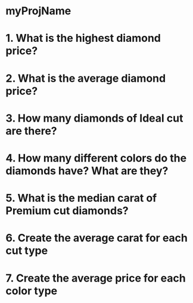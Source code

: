 # myProjName

# 1. What is the highest diamond price?


# 2. What is the average diamond price?


# 3. How many diamonds of Ideal cut are there?


# 4. How many different colors do the diamonds have? What are they?


# 5. What is the median carat of Premium cut diamonds?


# 6. Create the average carat for each cut type


# 7. Create the average price for each color type